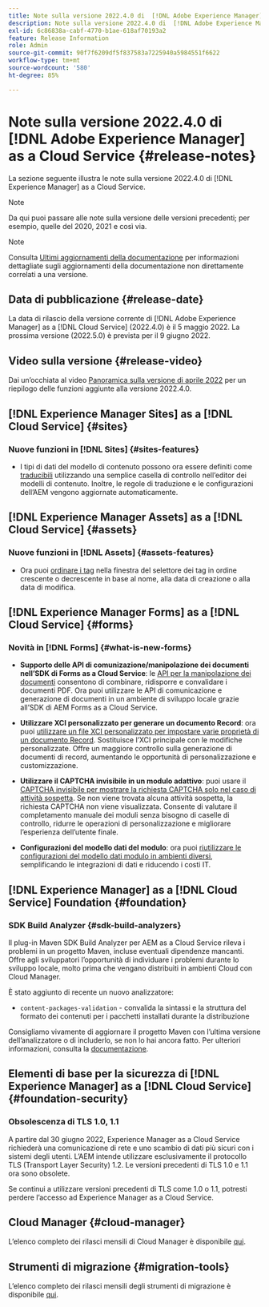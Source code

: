 ```yaml
---
title: Note sulla versione 2022.4.0 di  [!DNL Adobe Experience Manager]  as a Cloud Service.
description: Note sulla versione 2022.4.0 di  [!DNL Adobe Experience Manager]  as a Cloud Service.
exl-id: 6c86838a-cabf-4770-b1ae-618af70193a2
feature: Release Information
role: Admin
source-git-commit: 90f7f6209df5f837583a7225940a5984551f6622
workflow-type: tm+mt
source-wordcount: '580'
ht-degree: 85%

---
```


# Note sulla versione 2022.4.0 di [!DNL Adobe Experience Manager] as a Cloud Service {#release-notes}

La sezione seguente illustra le note sulla versione 2022.4.0 di [!DNL Experience Manager] as a Cloud Service.

>[!NOTE]
>
>Da qui puoi passare alle note sulla versione delle versioni precedenti; per esempio, quelle del 2020, 2021 e così via.

>[!NOTE]
>
>Consulta [Ultimi aggiornamenti della documentazione](https://experienceleague.adobe.com/docs/experience-manager-release-information/aem-release-updates/doc-updates/documentation-updates.html?lang=it) per informazioni dettagliate sugli aggiornamenti della documentazione non direttamente correlati a una versione.

## Data di pubblicazione {#release-date}

La data di rilascio della versione corrente di [!DNL Adobe Experience Manager] as a [!DNL Cloud Service] (2022.4.0) è il 5 maggio 2022.
La prossima versione (2022.5.0) è prevista per il 9 giugno 2022.

## Video sulla versione {#release-video}

Dai un’occhiata al video [Panoramica sulla versione di aprile 2022](https://video.tv.adobe.com/v/342612?quality=12) per un riepilogo delle funzioni aggiunte alla versione 2022.4.0.

## [!DNL Experience Manager Sites] as a [!DNL Cloud Service] {#sites}

### Nuove funzioni in [!DNL Sites] {#sites-features}

* I tipi di dati del modello di contenuto possono ora essere definiti come [traducibili](/help/assets/content-fragments/content-fragments-models.md#properties) utilizzando una semplice casella di controllo nell’editor dei modelli di contenuto. Inoltre, le regole di traduzione e le configurazioni dell’AEM vengono aggiornate automaticamente.

## [!DNL Experience Manager Assets] as a [!DNL Cloud Service] {#assets}

### Nuove funzioni in [!DNL Assets] {#assets-features}

* Ora puoi [ordinare i tag](/help/assets/organize-assets.md#use-tags-to-organize-assets) nella finestra del selettore dei tag in ordine crescente o decrescente in base al nome, alla data di creazione o alla data di modifica.


## [!DNL Experience Manager Forms] as a [!DNL Cloud Service] {#forms}

### Novità in [!DNL Forms] {#what-is-new-forms}

* **Supporto delle API di comunizazione/manipolazione dei documenti nell’SDK di Forms as a Cloud Service**: le [API per la manipolazione dei documenti](/help/forms/aem-forms-cloud-service-communications.md) consentono di combinare, ridisporre e convalidare i documenti PDF. Ora puoi utilizzare le API di comunicazione e generazione di documenti in un ambiente di sviluppo locale grazie all’SDK di AEM Forms as a Cloud Service.

* **Utilizzare XCI personalizzato per generare un documento Record**: ora puoi [utilizzare un file XCI personalizzato per impostare varie proprietà di un documento Record](/help/forms/generate-document-of-record-for-non-xfa-based-adaptive-forms.md#use-a-custom-xci-file). Sostituisce l’XCI principale con le modifiche personalizzate. Offre un maggiore controllo sulla generazione di documenti di record, aumentando le opportunità di personalizzazione e customizzazione.

* **Utilizzare il CAPTCHA invisibile in un modulo adattivo**: puoi usare il [CAPTCHA invisibile per mostrare la richiesta CAPTCHA solo nel caso di attività sospetta](/help/forms/captcha-adaptive-forms.md). Se non viene trovata alcuna attività sospetta, la richiesta CAPTCHA non viene visualizzata. Consente di valutare il completamento manuale dei moduli senza bisogno di caselle di controllo, ridurre le operazioni di personalizzazione e migliorare l’esperienza dell’utente finale.

* **Configurazioni del modello dati del modulo**: ora puoi [riutilizzare le configurazioni del modello dati modulo in ambienti diversi](/help/forms/create-form-data-models.md#runmode-specific-context-aware-config), semplificando le integrazioni di dati e riducendo i costi IT.


## [!DNL Experience Manager] as a [!DNL Cloud Service] Foundation {#foundation}

### SDK Build Analyzer {#sdk-build-analyzers}

Il plug-in Maven SDK Build Analyzer per AEM as a Cloud Service rileva i problemi in un progetto Maven, incluse eventuali dipendenze mancanti. Offre agli sviluppatori l’opportunità di individuare i problemi durante lo sviluppo locale, molto prima che vengano distribuiti in ambienti Cloud con Cloud Manager.

È stato aggiunto di recente un nuovo analizzatore:

* `content-packages-validation` - convalida la sintassi e la struttura del formato dei contenuti per i pacchetti installati durante la distribuzione

Consigliamo vivamente di aggiornare il progetto Maven con l’ultima versione dell’analizzatore o di includerlo, se non lo hai ancora fatto. Per ulteriori informazioni, consulta la [documentazione](https://experienceleague.adobe.com/docs/experience-manager-core-components/using/developing/archetype/build-analyzer-maven-plugin.html?lang=it).

## Elementi di base per la sicurezza di [!DNL Experience Manager] as a [!DNL Cloud Service] {#foundation-security}

### Obsolescenza di TLS 1.0, 1.1

A partire dal 30 giugno 2022, Experience Manager as a Cloud Service richiederà una comunicazione di rete e uno scambio di dati più sicuri con i sistemi degli utenti. L’AEM intende utilizzare esclusivamente il protocollo TLS (Transport Layer Security) 1.2. Le versioni precedenti di TLS 1.0 e 1.1 ora sono obsolete.

Se continui a utilizzare versioni precedenti di TLS come 1.0 o 1.1, potresti perdere l’accesso ad Experience Manager as a Cloud Service.

## Cloud Manager {#cloud-manager}

L’elenco completo dei rilasci mensili di Cloud Manager è disponibile [qui](/help/implementing/cloud-manager/release-notes/current.md).

## Strumenti di migrazione {#migration-tools}

L’elenco completo dei rilasci mensili degli strumenti di migrazione è disponibile [qui](/help/journey-migration/release-notes/release-notes-migration-tools-current.md).
